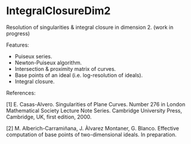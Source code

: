 # IntegralClosureDim2

Resolution of singularities & integral closure in dimension 2. (work in progress)

Features:

  - Puiseux series.
  - Newton-Puiseux algorithm.
  - Intersection & proximity matrix of curves.
  - Base points of an ideal (i.e. log-resolution of ideals).
  - Integral closure.

References:

  [1] E. Casas-Alvero. Singularities of Plane Curves. Number 276 in London Mathematical Society Lecture Note Series. Cambridge University Press, Cambridge, UK, first edition, 2000.

  [2] M. Alberich-Carramiñana, J. Àlvarez Montaner, G. Blanco. Effective computation of base points of two-dimensional ideals.  In preparation.
